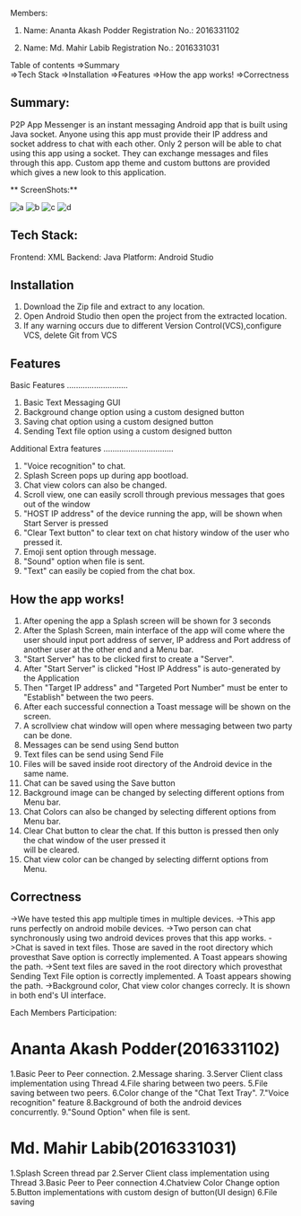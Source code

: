 Members:
1) Name: Ananta Akash Podder
   Registration No.: 2016331102
   
2) Name: Md. Mahir Labib 
   Registration No.: 2016331031


Table of contents
   =>Summary  
   =>Tech Stack
   =>Installation
   =>Features
   =>How the app works!
   =>Correctness
   


Summary:
------------------------------------------------------------------------------------------------------------------------------
P2P App Messenger is an instant messaging Android app that is built using Java socket. Anyone using this app must provide
their IP address and socket address to chat with each other. Only 2 person will be able to chat using this app using a socket.
They can exchange messages and files through this app. Custom app theme and custom buttons are provided which gives a new look
to this application.

**
ScreenShots:**

![a](https://user-images.githubusercontent.com/49761339/137983578-b0d60336-fd1d-48e7-81e4-cfd29d5fbc1b.png)
![b](https://user-images.githubusercontent.com/49761339/137983589-f963d310-f84a-4e19-ae60-cdb4945bf1ff.png)
![c](https://user-images.githubusercontent.com/49761339/137983607-372ef023-b6ac-41f4-8589-075b858224f3.png)
![d](https://user-images.githubusercontent.com/49761339/137983620-75f9022f-95cc-4c4f-aa09-d271c54436c8.png)


Tech Stack:
------------------------------------------------------------------------------------------------------------------------------
Frontend: XML
Backend: Java
Platform: Android Studio




Installation
---------------------------------------------------------------------------------------------------------------------------
1) Download the Zip file and extract to any location.
2) Open Android Studio then open the project from the extracted location.
3) If any warning occurs due to different Version Control(VCS),configure VCS, delete Git from VCS




Features
---------------------------------------------------------------------------------------------------------------------------



Basic Features
...........................

1) Basic Text Messaging GUI
2) Background change option using a custom designed button
3) Saving chat option using a custom designed button
4) Sending Text file option using a custom designed button




Additional Extra features
...............................

1) "Voice recognition" to chat.
2) Splash Screen pops up during app bootload.
3) Chat view colors can also be changed.
4) Scroll view, one can easily scroll through previous messages that goes out of the window
5) "HOST IP address" of the device running the app, will be shown when Start Server is pressed
6) "Clear Text button" to clear text on chat history window of the user who pressed it.
7) Emoji sent option through message.
8) "Sound" option when file is sent.
9) "Text" can easily be copied from the chat box.
 




How the app works!
--------------------------------------------------------------------------------------------------------------------------
1) After opening the app a Splash screen will be shown for 3 seconds
2) After the Splash Screen, main interface of the app will come where the user should input port address of server, 
   IP address and Port address of another user at the other end and a Menu bar.
3) "Start Server" has to be clicked first to create a "Server".
4) After "Start Server" is clicked "Host IP Address" is auto-generated by the Application
5) Then "Target IP address" and "Targeted Port Number" must be enter to "Establish" between the two peers.
6) After each successful connection a Toast message will be shown on the screen.
7) A scrollview chat window will open where messaging between two party can be done.
8) Messages can be send using Send button
9) Text files can be send using Send File
10) Files will be saved inside root directory of the Android device in the same name.
11) Chat can be saved using the Save button
12) Background image can be changed by selecting different options from Menu bar.
13) Chat Colors can also be changed by selecting different options from Menu bar.
14) Clear Chat button to clear the chat. If this button is pressed then only the chat window of the user pressed it		
    will be cleared.
15) Chat view color can be changed by selecting differnt options from Menu.





Correctness
---------------------------------------------------------------------------------------------------------------------------
->We have tested this app multiple times in multiple devices.
->This app runs perfectly on android mobile devices.
->Two person can chat synchronously using two android devices proves that this app works.
->Chat is saved in text files. Those are saved in the root directory which provesthat Save option is correctly implemented.
  A Toast appears showing the path.
->Sent text files are saved in the root directory which provesthat Sending Text File option is correctly implemented.
  A Toast appears showing the path.
->Background color, Chat view color changes correcly. It is shown in both end's UI interface.





Each Members Participation:


Ananta Akash Podder(2016331102)
===============================

1.Basic Peer to Peer connection.
2.Message sharing.
3.Server Client class implementation using Thread
4.File sharing between two peers.
5.File saving between two peers.
6.Color change of the "Chat Text Tray".
7."Voice recognition" feature
8.Background of both the android devices concurrently.
9."Sound Option" when file is sent.



Md. Mahir Labib(2016331031)
============================

1.Splash Screen thread par
2.Server Client class implementation using Thread
3.Basic Peer to Peer connection
4.Chatview Color Change option
5.Button implementations with custom design of button(UI design)
6.File saving 
